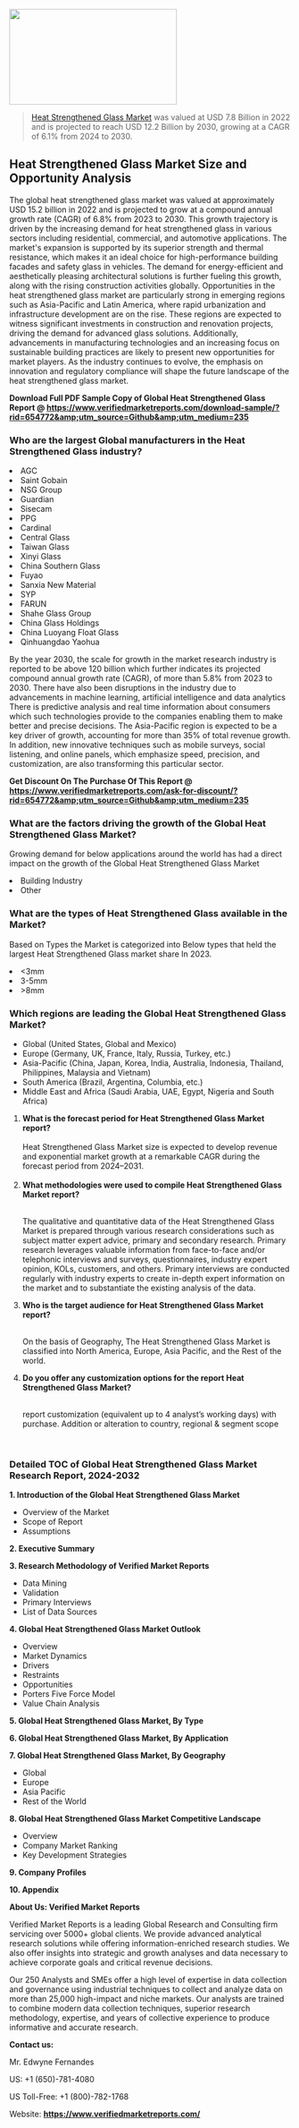 <img src="https://ffe5etoiles.com/wp-content/uploads/2024/12/MST1-300x171.png" alt="" width="300" height="171" class="alignnone size-medium wp-image-20088" /><blockquote><p><p><a href="https://www.verifiedmarketreports.com/download-sample/?rid=654772&utm_source=Github&utm_medium=235" target="_blank">Heat Strengthened Glass Market</a> was valued at USD 7.8 Billion in 2022 and is projected to reach USD 12.2 Billion by 2030, growing at a CAGR of 6.1% from 2024 to 2030.</p></blockquote><p><h2>Heat Strengthened Glass Market Size and Opportunity Analysis</h2> The global heat strengthened glass market was valued at approximately USD 15.2 billion in 2022 and is projected to grow at a compound annual growth rate (CAGR) of 6.8% from 2023 to 2030. This growth trajectory is driven by the increasing demand for heat strengthened glass in various sectors including residential, commercial, and automotive applications. The market's expansion is supported by its superior strength and thermal resistance, which makes it an ideal choice for high-performance building facades and safety glass in vehicles. The demand for energy-efficient and aesthetically pleasing architectural solutions is further fueling this growth, along with the rising construction activities globally. Opportunities in the heat strengthened glass market are particularly strong in emerging regions such as Asia-Pacific and Latin America, where rapid urbanization and infrastructure development are on the rise. These regions are expected to witness significant investments in construction and renovation projects, driving the demand for advanced glass solutions. Additionally, advancements in manufacturing technologies and an increasing focus on sustainable building practices are likely to present new opportunities for market players. As the industry continues to evolve, the emphasis on innovation and regulatory compliance will shape the future landscape of the heat strengthened glass market. </p><p class=""><strong>Download Full PDF Sample Copy of Global Heat Strengthened Glass Report @ <a href="https://www.verifiedmarketreports.com/download-sample/?rid=654772&amp;utm_source=Github&amp;utm_medium=235" target="_blank">https://www.verifiedmarketreports.com/download-sample/?rid=654772&amp;utm_source=Github&amp;utm_medium=235</a></strong></p><h3 id="" class="">Who are the largest Global manufacturers in the Heat Strengthened Glass industry?</h3><p><li>AGC</li><li> Saint Gobain</li><li> NSG Group</li><li> Guardian</li><li> Sisecam</li><li> PPG</li><li> Cardinal</li><li> Central Glass</li><li> Taiwan Glass</li><li> Xinyi Glass</li><li> China Southern Glass</li><li> Fuyao</li><li> Sanxia New Material</li><li> SYP</li><li> FARUN</li><li> Shahe Glass Group</li><li> China Glass Holdings</li><li> China Luoyang Float Glass</li><li> Qinhuangdao Yaohua</li></p><div class=""><div class="" dir="" data-message-author-role="" data-message-id="" data-message-model-slug=""><div class=""><div class=""><div class=""><div class="" dir="" data-message-author-role="" data-message-id="" data-message-model-slug=""><div class=""><div class=""><p>By the year 2030, the scale for growth in the market research industry is reported to be above 120 billion which further indicates its projected compound annual growth rate (CAGR), of more than 5.8% from 2023 to 2030. There have also been disruptions in the industry due to advancements in machine learning, artificial intelligence and data analytics There is predictive analysis and real time information about consumers which such technologies provide to the companies enabling them to make better and precise decisions. The Asia-Pacific region is expected to be a key driver of growth, accounting for more than 35% of total revenue growth. In addition, new innovative techniques such as mobile surveys, social listening, and online panels, which emphasize speed, precision, and customization, are also transforming this particular sector.</p><p><strong>Get Discount On The Purchase Of This Report @&nbsp; <a href="https://www.verifiedmarketreports.com/ask-for-discount/?rid=654772&amp;utm_source=Github&amp;utm_medium=235" target="_blank">https://www.verifiedmarketreports.com/ask-for-discount/?rid=654772&amp;utm_source=Github&amp;utm_medium=235</a></strong></p></div></div></div></div></div></div></div></div><h3 id="" class="">What are the factors driving the growth of the Global Heat Strengthened Glass Market?</h3><p id="" class="">Growing demand for below applications around the world has had a direct impact on the growth of the Global Heat Strengthened Glass Market</p><p id="" class=""><li>Building Industry</li><li> Other</li></p><h3 id="" class="">What are the types of Heat Strengthened Glass available in the Market?</h3><p id="" class="">Based on Types the Market is categorized into Below types that held the largest Heat Strengthened Glass market share In 2023.</p><p id="" class=""><li><3mm</li><li> 3-5mm</li><li> >8mm</li></p><h3 id="" class="">Which regions are leading the Global Heat Strengthened Glass Market?</h3><ul><li>Global (United States, Global and Mexico)</li><li>Europe (Germany, UK, France, Italy, Russia, Turkey, etc.)</li><li>Asia-Pacific (China, Japan, Korea, India, Australia, Indonesia, Thailand, Philippines, Malaysia and Vietnam)</li><li>South America (Brazil, Argentina, Columbia, etc.)</li><li>Middle East and Africa (Saudi Arabia, UAE, Egypt, Nigeria and South Africa)</li></ul><p><ol><li><strong>What is the forecast period for Heat Strengthened Glass Market report?<br /></strong><br /><span data-sheets-root="1" data-sheets-value="{&quot;1&quot;:2,&quot;2&quot;:&quot;XXXX size is expected to develop revenue and exponential market growth at a remarkable CAGR during the forecast period from 2024&ndash;2030.&quot;}" data-sheets-userformat="{&quot;2&quot;:12674,&quot;4&quot;:{&quot;1&quot;:2,&quot;2&quot;:16776960},&quot;10&quot;:2,&quot;11&quot;:0,&quot;15&quot;:&quot;Arial&quot;,&quot;16&quot;:12}">Heat Strengthened Glass Market size is expected to develop revenue and exponential market growth at a remarkable CAGR during the forecast period from 2024&ndash;2031.</span><br /><br /></li><li><strong>What methodologies were used to compile Heat Strengthened Glass Market report?<br /><br /></strong><p>The qualitative and quantitative data of the&nbsp;Heat Strengthened Glass Market is prepared through various research considerations such as subject matter expert advice, primary and secondary research. Primary research leverages valuable information from face-to-face and/or telephonic interviews and surveys, questionnaires, industry expert opinion, KOLs, customers, and others. Primary interviews are conducted regularly with industry experts to create in-depth expert information on the market and to substantiate the existing analysis of the data.&nbsp;</p></li><li><strong>Who is the target audience for Heat Strengthened Glass Market report?<br /><br /></strong><p>On the basis of Geography, The&nbsp;Heat Strengthened Glass Market is classified into North America, Europe, Asia Pacific, and the Rest of the world.</p></li><li><strong>Do you offer any customization options for the report Heat Strengthened Glass Market?<br /><br /></strong><p>report customization (equivalent up to 4 analyst&rsquo;s working days) with purchase. Addition or alteration to country, regional &amp; segment scope</p><p>&nbsp;</p></li></ol></p><h3 id="" class="">Detailed TOC of Global Heat Strengthened Glass Market Research Report, 2024-2032</h3><p id="" class=""><strong>1. Introduction of the Global Heat Strengthened Glass Market</strong></p><ul><li>Overview of the Market</li><li>Scope of Report</li><li>Assumptions</li></ul><p id="" class=""><strong>2. Executive Summary</strong></p><p id="" class=""><strong>3. Research Methodology of&nbsp;Verified Market Reports</strong></p><ul><li>Data Mining</li><li>Validation</li><li>Primary Interviews</li><li>List of Data Sources</li></ul><p id="" class=""><strong>4. Global Heat Strengthened Glass Market Outlook</strong></p><ul><li>Overview</li><li>Market Dynamics</li><li>Drivers</li><li>Restraints</li><li>Opportunities</li><li>Porters Five Force Model</li><li>Value Chain Analysis</li></ul><p id="" class=""><strong>5. Global Heat Strengthened Glass Market, By&nbsp;Type</strong></p><p id="" class=""><strong>6. Global Heat Strengthened Glass Market, By Application</strong></p><p id="" class=""><strong>7. Global Heat Strengthened Glass Market, By Geography</strong></p><ul><li>Global</li><li>Europe</li><li>Asia Pacific</li><li>Rest of the World</li></ul><p id="" class=""><strong>8. Global Heat Strengthened Glass Market Competitive Landscape</strong></p><ul><li>Overview</li><li>Company Market Ranking</li><li>Key Development Strategies</li></ul><p id="" class=""><strong>9. Company Profiles</strong></p><p id="" class=""><strong>10. Appendix</strong></p><p id="" class=""><strong>About Us: Verified Market Reports</strong></p><p id="" class="">Verified Market Reports is a leading Global Research and Consulting firm servicing over 5000+ global clients. We provide advanced analytical research solutions while offering information-enriched research studies. We also offer insights into strategic and growth analyses and data necessary to achieve corporate goals and critical revenue decisions.</p><p id="" class="">Our 250 Analysts and SMEs offer a high level of expertise in data collection and governance using industrial techniques to collect and analyze data on more than 25,000 high-impact and niche markets. Our analysts are trained to combine modern data collection techniques, superior research methodology, expertise, and years of collective experience to produce informative and accurate research.</p><p id="" class=""><strong>Contact us:</strong></p><p id="" class="">Mr. Edwyne Fernandes</p><p id="" class="">US: +1 (650)-781-4080</p><p id="" class="">US Toll-Free: +1 (800)-782-1768</p><p id="" class="">Website: <a target="" data-test-app-aware-link=""><strong>https://www.verifiedmarketreports.com/</strong></a></p>
